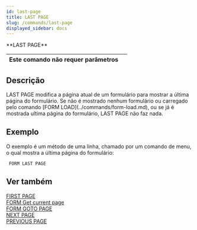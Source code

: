 ```yaml
---
id: last-page
title: LAST PAGE
slug: /commands/last-page
displayed_sidebar: docs
---
```


<!--REF #_command_.LAST PAGE.Syntax-->**LAST PAGE**<!-- END REF-->
<!--REF #_command_.LAST PAGE.Params-->
| Este comando não requer parâmetros |  |
| --- | --- |

<!-- END REF-->

## Descrição 

<!--REF #_command_.LAST PAGE.Summary-->LAST PAGE modifica a página atual de um formulário para mostrar a última página do formulário.<!-- END REF--> Se não é mostrado nenhum formulário ou carregado pelo comando [FORM LOAD](../commands/form-load.md), ou se já é mostrada ultima página do formulário, LAST PAGE não faz nada.

## Exemplo 

O exemplo é um método de uma linha, chamado por um comando de menu, o qual mostra a última página do formulário:

```4d
 FORM LAST PAGE
```

## Ver também 

[FIRST PAGE](first-page.md)  
[FORM Get current page](form-get-current-page.md)  
[FORM GOTO PAGE](form-goto-page.md)  
[NEXT PAGE](next-page.md)  
[PREVIOUS PAGE](previous-page.md)  